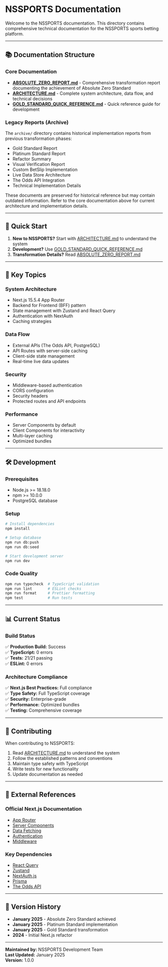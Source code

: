 # NSSPORTS Documentation

Welcome to the NSSPORTS documentation. This directory contains comprehensive technical documentation for the NSSPORTS sports betting platform.

---

## 📚 Documentation Structure

### Core Documentation

- **[ABSOLUTE_ZERO_REPORT.md](./ABSOLUTE_ZERO_REPORT.md)** - Comprehensive transformation report documenting the achievement of Absolute Zero Standard
- **[ARCHITECTURE.md](./ARCHITECTURE.md)** - Complete system architecture, data flow, and technical decisions
- **[GOLD_STANDARD_QUICK_REFERENCE.md](./GOLD_STANDARD_QUICK_REFERENCE.md)** - Quick reference guide for development

### Legacy Reports (Archive)

The `archive/` directory contains historical implementation reports from previous transformation phases:

- Gold Standard Report
- Platinum Standard Report
- Refactor Summary
- Visual Verification Report
- Custom BetSlip Implementation
- Live Data Store Architecture
- The Odds API Integration
- Technical Implementation Details

These documents are preserved for historical reference but may contain outdated information. Refer to the core documentation above for current architecture and implementation details.

---

## 🚀 Quick Start

1. **New to NSSPORTS?** Start with [ARCHITECTURE.md](./ARCHITECTURE.md) to understand the system
2. **Development?** Use [GOLD_STANDARD_QUICK_REFERENCE.md](./GOLD_STANDARD_QUICK_REFERENCE.md)
3. **Transformation Details?** Read [ABSOLUTE_ZERO_REPORT.md](./ABSOLUTE_ZERO_REPORT.md)

---

## 📖 Key Topics

### System Architecture
- Next.js 15.5.4 App Router
- Backend for Frontend (BFF) pattern
- State management with Zustand and React Query
- Authentication with NextAuth
- Caching strategies

### Data Flow
- External APIs (The Odds API, PostgreSQL)
- API Routes with server-side caching
- Client-side state management
- Real-time live data updates

### Security
- Middleware-based authentication
- CORS configuration
- Security headers
- Protected routes and API endpoints

### Performance
- Server Components by default
- Client Components for interactivity
- Multi-layer caching
- Optimized bundles

---

## 🛠️ Development

### Prerequisites
- Node.js >= 18.18.0
- npm >= 10.0.0
- PostgreSQL database

### Setup
```bash
# Install dependencies
npm install

# Setup database
npm run db:push
npm run db:seed

# Start development server
npm run dev
```

### Code Quality
```bash
npm run typecheck  # TypeScript validation
npm run lint       # ESLint checks
npm run format     # Prettier formatting
npm test           # Run tests
```

---

## 📊 Current Status

### Build Status
✅ **Production Build:** Success  
✅ **TypeScript:** 0 errors  
✅ **Tests:** 21/21 passing  
✅ **ESLint:** 0 errors  

### Architecture Compliance
✅ **Next.js Best Practices:** Full compliance  
✅ **Type Safety:** Full TypeScript coverage  
✅ **Security:** Enterprise-grade  
✅ **Performance:** Optimized bundles  
✅ **Testing:** Comprehensive coverage  

---

## 📝 Contributing

When contributing to NSSPORTS:

1. Read [ARCHITECTURE.md](./ARCHITECTURE.md) to understand the system
2. Follow the established patterns and conventions
3. Maintain type safety with TypeScript
4. Write tests for new functionality
5. Update documentation as needed

---

## 🔗 External References

### Official Next.js Documentation
- [App Router](https://nextjs.org/docs/app)
- [Server Components](https://nextjs.org/docs/app/building-your-application/rendering/server-and-client-components)
- [Data Fetching](https://nextjs.org/docs/app/building-your-application/data-fetching)
- [Authentication](https://nextjs.org/docs/app/guides/authentication)
- [Middleware](https://nextjs.org/docs/app/building-your-application/routing/middleware)

### Key Dependencies
- [React Query](https://tanstack.com/query/latest)
- [Zustand](https://zustand-demo.pmnd.rs/)
- [NextAuth.js](https://next-auth.js.org/)
- [Prisma](https://www.prisma.io/docs)
- [The Odds API](https://the-odds-api.com/liveapi/guides/v4/)

---

## 📅 Version History

- **January 2025** - Absolute Zero Standard achieved
- **January 2025** - Platinum Standard implementation
- **January 2025** - Gold Standard transformation
- **2024** - Initial Next.js refactor

---

**Maintained by:** NSSPORTS Development Team  
**Last Updated:** January 2025  
**Version:** 1.0.0
